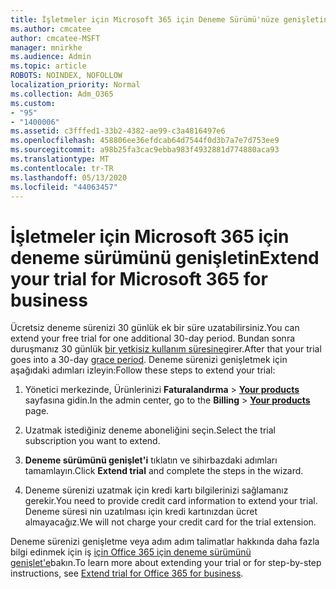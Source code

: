 ```yaml
---
title: İşletmeler için Microsoft 365 için Deneme Sürümü'nüze genişletin
ms.author: cmcatee
author: cmcatee-MSFT
manager: mnirkhe
ms.audience: Admin
ms.topic: article
ROBOTS: NOINDEX, NOFOLLOW
localization_priority: Normal
ms.collection: Adm_O365
ms.custom:
- "95"
- "1400006"
ms.assetid: c3fffed1-33b2-4382-ae99-c3a4816497e6
ms.openlocfilehash: 458806ee36efdcab64d7544f0d3b7a7e7d753ee9
ms.sourcegitcommit: a98b25fa3cac9ebba983f4932881d774880aca93
ms.translationtype: MT
ms.contentlocale: tr-TR
ms.lasthandoff: 05/13/2020
ms.locfileid: "44063457"
---
```

# <a name="extend-your-trial-for-microsoft-365-for-business"></a><span data-ttu-id="253b1-102">İşletmeler için Microsoft 365 için deneme sürümünü genişletin</span><span class="sxs-lookup"><span data-stu-id="253b1-102">Extend your trial for Microsoft 365 for business</span></span>

<span data-ttu-id="253b1-103">Ücretsiz deneme sürenizi 30 günlük ek bir süre uzatabilirsiniz.</span><span class="sxs-lookup"><span data-stu-id="253b1-103">You can extend your free trial for one additional 30-day period.</span></span> <span data-ttu-id="253b1-104">Bundan sonra duruşmanız 30 günlük [bir yetkisiz kullanım süresine](https://docs.microsoft.com/alchemyinsights/grace-period-for-microsoft-365-free-trial)girer.</span><span class="sxs-lookup"><span data-stu-id="253b1-104">After that your trial goes into a 30-day [grace period](https://docs.microsoft.com/alchemyinsights/grace-period-for-microsoft-365-free-trial).</span></span> <span data-ttu-id="253b1-105">Deneme sürenizi genişletmek için aşağıdaki adımları izleyin:</span><span class="sxs-lookup"><span data-stu-id="253b1-105">Follow these steps to extend your trial:</span></span>
  
1. <span data-ttu-id="253b1-106">Yönetici merkezinde, Ürünlerinizi **Faturalandırma** \> **[Your products](https://go.microsoft.com/fwlink/p/?linkid=842054)** sayfasına gidin.</span><span class="sxs-lookup"><span data-stu-id="253b1-106">In the admin center, go to the **Billing** \> **[Your products](https://go.microsoft.com/fwlink/p/?linkid=842054)** page.</span></span>

2. <span data-ttu-id="253b1-107">Uzatmak istediğiniz deneme aboneliğini seçin.</span><span class="sxs-lookup"><span data-stu-id="253b1-107">Select the trial subscription you want to extend.</span></span>

3. <span data-ttu-id="253b1-108">**Deneme sürümünü genişlet'i** tıklatın ve sihirbazdaki adımları tamamlayın.</span><span class="sxs-lookup"><span data-stu-id="253b1-108">Click **Extend trial** and complete the steps in the wizard.</span></span>

4. <span data-ttu-id="253b1-109">Deneme sürenizi uzatmak için kredi kartı bilgilerinizi sağlamanız gerekir.</span><span class="sxs-lookup"><span data-stu-id="253b1-109">You need to provide credit card information to extend your trial.</span></span> <span data-ttu-id="253b1-110">Deneme süresi nin uzatılması için kredi kartınızdan ücret almayacağız.</span><span class="sxs-lookup"><span data-stu-id="253b1-110">We will not charge your credit card for the trial extension.</span></span>

<span data-ttu-id="253b1-111">Deneme sürenizi genişletme veya adım adım talimatlar hakkında daha fazla bilgi edinmek için iş [için Office 365 için deneme sürümünü genişlet'e](https://docs.microsoft.com/microsoft-365/commerce/extend-your-trial)bakın.</span><span class="sxs-lookup"><span data-stu-id="253b1-111">To learn more about extending your trial or for step-by-step instructions, see [Extend trial for Office 365 for business](https://docs.microsoft.com/microsoft-365/commerce/extend-your-trial).</span></span>
